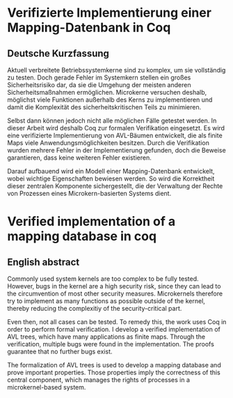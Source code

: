 # Verifizierte Implementierung einer Mapping-Datenbank in Coq
## Deutsche Kurzfassung
Aktuell verbreitete Betriebssystemkerne sind zu komplex, um sie vollständig zu testen.
Doch gerade Fehler im Systemkern stellen ein großes Sicherheitsrisiko dar, da sie die Umgehung der meisten anderen Sicherheitsmaßnahmen ermöglichen. 
Microkerne versuchen deshalb, möglichst viele Funktionen außerhalb des Kerns zu implementieren und damit die Komplexität des sicherheitskritischen Teils zu minimieren.

Selbst dann können jedoch nicht alle möglichen Fälle getestet werden.
In dieser Arbeit wird deshalb Coq zur formalen Verifikation eingesetzt.
Es wird eine verifizierte Implementierung von AVL-Bäumen entwickelt, die als finite Maps viele Anwendungsmöglichkeiten besitzen.
Durch die Verifikation wurden mehrere Fehler in der Implementierung gefunden, doch die Beweise garantieren, dass keine weiteren Fehler existieren.

Darauf aufbauend wird ein Modell einer Mapping-Datenbank entwickelt, wobei wichtige Eigenschaften bewiesen werden.
So wird die Korrektheit dieser zentralen Komponente sichergestellt, die der Verwaltung der Rechte von Prozessen eines Microkern-basierten Systems dient.

# Verified implementation of a mapping database in coq #

## English abstract
Commonly used system kernels are too complex to be fully tested.
However, bugs in the kernel are a high security risk, since they can lead to the circumvention of most other security measures.
Microkernels therefore try to implement as many functions as possible outside of the kernel, thereby reducing the complexitiy of the security-critical part.

Even then, not all cases can be tested.
To remedy this, the work uses Coq in order to perform formal verification.
I develop a verified implementation of AVL trees, which have many applications as finite maps.
Through the verification, multiple bugs were found in the implementation.
The proofs guarantee that no further bugs exist.

The formalization of AVL trees is used to develop a mapping database and prove important properties.
Those properties imply the correctness of this central component, which manages the rights of processes in a microkernel-based system.
